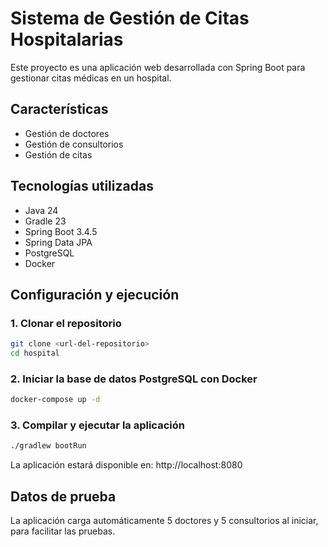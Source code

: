 # Sistema de Gestión de Citas Hospitalarias

Este proyecto es una aplicación web desarrollada con Spring Boot para gestionar citas médicas en un hospital.

## Características

- Gestión de doctores
- Gestión de consultorios
- Gestión de citas

## Tecnologías utilizadas

- Java 24
- Gradle 23
- Spring Boot 3.4.5
- Spring Data JPA
- PostgreSQL
- Docker


## Configuración y ejecución

### 1. Clonar el repositorio

```bash
git clone <url-del-repositorio>
cd hospital
```

### 2. Iniciar la base de datos PostgreSQL con Docker

```bash
docker-compose up -d
```

### 3. Compilar y ejecutar la aplicación

```bash
./gradlew bootRun
```

La aplicación estará disponible en: http://localhost:8080

## Datos de prueba

La aplicación carga automáticamente 5 doctores y 5 consultorios al iniciar, para facilitar las pruebas.